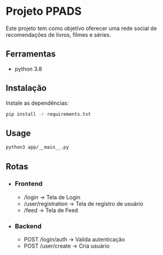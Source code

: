# Projeto PPADS

Este projeto tem como objetivo oferecer uma rede social de recomendações de livros, filmes e séries.

## Ferramentas

- python 3.8

## Instalação

Instale as dependências:

```bash
pip install -r requirements.txt
```

## Usage

```bash
python3 app/__main__.py
```

## Rotas

- ### Frontend
  - /login -> Tela de Login
  - /user/registration -> Tela de registro de usuário
  - /feed -> Tela de Feed

- ### Backend
  - POST /login/auth -> Valida autenticação
  - POST /user/create -> Cria usuário